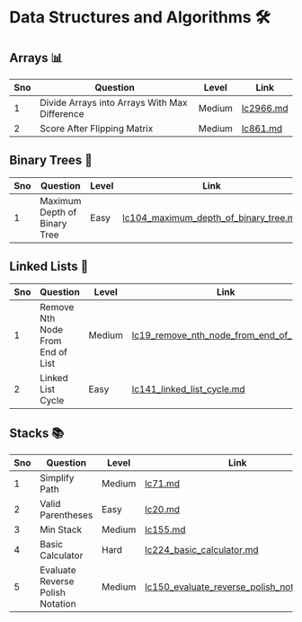 # Data Structures and Algorithms 🛠️

## Arrays 📊

| Sno | Question                                         | Level  | Link                                                                                                 |
|-----|--------------------------------------------------|--------|------------------------------------------------------------------------------------------------------|
| 1   | Divide Arrays into Arrays With Max Difference   | Medium | [lc2966.md](./arrays/lc2966_divide_arrays_into_arrays_with_max_difference/lc2966.md)                |
| 2   | Score After Flipping Matrix                     | Medium | [lc861.md](./arrays/lc861_score_after_flipping_matrix/lc861.md)                                      |

## Binary Trees 🌳

| Sno | Question                              | Level | Link                                                                                                     |
|-----|---------------------------------------|-------|----------------------------------------------------------------------------------------------------------|
| 1   | Maximum Depth of Binary Tree         | Easy  | [lc104_maximum_depth_of_binary_tree.md](./binary-trees/lc104_maximum_depth_of_binary_tree/lc104_maximum_depth_of_binary_tree.md) |

## Linked Lists 🔗

| Sno | Question                                    | Level  | Link                                                                                           |
|-----|---------------------------------------------|--------|------------------------------------------------------------------------------------------------|
| 1   | Remove Nth Node From End of List           | Medium | [lc19_remove_nth_node_from_end_of_list.md](./linked-lists/lc19_remove_nth_node_from_end_of_list/lc19_remove_nth_node_from_end_of_list.md) |
| 2   | Linked List Cycle                           | Easy   | [lc141_linked_list_cycle.md](./linked-lists/lc141_linked_list_cycle/lc141_linked_list_cycle.md) |

## Stacks 📚

| Sno | Question                                      | Level  | Link                                                               |
|-----|-----------------------------------------------|--------|--------------------------------------------------------------------|
| 1   | Simplify Path                                 | Medium | [lc71.md](./stacks/lc71_simplify_path/lc71.md)                     |
| 2   | Valid Parentheses                             | Easy   | [lc20.md](./stacks/lc20_valid_parantheses/lc20.md)                 |
| 3   | Min Stack                                     | Medium | [lc155.md](./stacks/lc155_min_stack/lc155.md)                      |
| 4   | Basic Calculator                              | Hard   | [lc224_basic_calculator.md](./stacks/lc224_basic_calculator/lc224_basic_calculator.md) |
| 5   | Evaluate Reverse Polish Notation              | Medium | [lc150_evaluate_reverse_polish_notation.md](./stacks/lc150_evaluate_reverse_polish_notation/lc150_evaluate_reverse_polish_notation.md) |

